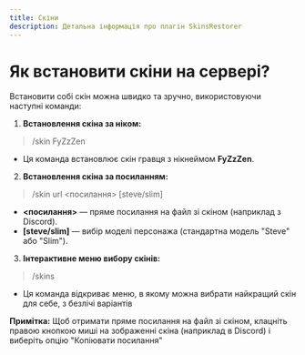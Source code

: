 ```yaml
---
title: Скіни
description: Детальна інформація про плагін SkinsRestorer
---
```


# Як встановити скіни на сервері?
Встановити собі скін можна швидко та зручно, використовуючи наступні команди:

1. **Встановлення скіна за ніком:**
> /skin FyZzZen
- Ця команда встановлює скін гравця з нікнеймом **FyZzZen**.

2. **Встановлення скіна за посиланням:**
> /skin url <посилання> [steve/slim]
- **<посилання>** — пряме посилання на файл зі скіном (наприклад з Discord).
- **[steve/slim]** — вибір моделі персонажа (стандартна модель "Steve" або "Slim").

3. **Інтерактивне меню вибору скінів:**
> /skins
- Ця команда відкриває меню, в якому можна вибрати найкращий скін для себе, з безлічі варіантів

**Примітка:** Щоб отримати пряме посилання на файл зі скіном, клацніть правою кнопкою миші на зображенні скіна (наприклад в Discord) і виберіть опцію "Копіювати посилання"